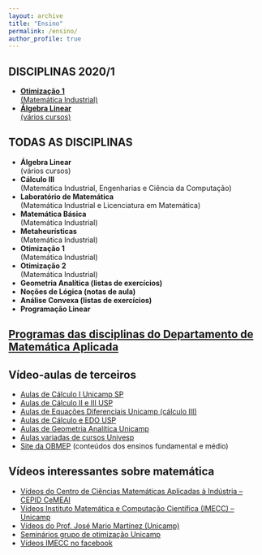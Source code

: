 ```yaml
---
layout: archive
title: "Ensino"
permalink: /ensino/
author_profile: true
---
```


## DISCIPLINAS 2020/1

- [**Otimização 1**  
  (Matemática Industrial)](/otimizacao1/)
- [**Álgebra Linear**  
  (vários cursos)](https://blog.ufes.br/leonardosecchin/en/algebra-linear/)

## TODAS AS DISCIPLINAS

- **Álgebra Linear**  
  (vários cursos)
- **Cálculo III**  
  (Matemática Industrial, Engenharias e Ciência da Computação)
- **Laboratório de Matemática**  
  (Matemática Industrial e Licenciatura em Matemática)
- **Matemática Básica**  
  (Matemática Industrial)
- **Metaheurísticas**  
  (Matemática Industrial)
- **Otimização 1**  
  (Matemática Industrial)
- **Otimização 2**  
  (Matemática Industrial)
- **Geometria Analítica (listas de exercícios)**
- **Noções de Lógica (notas de aula)**
- **Análise Convexa (listas de exercícios)**
- **Programação Linear**

## [Programas das disciplinas do Departamento de Matemática Aplicada](http://www.matematicaaplicada.saomateus.ufes.br/programas-de-disciplinas-do-dma)

## Vídeo-aulas de terceiros

- [Aulas de Cálculo I Unicamp SP](https://www.youtube.com/playlist?list=PL2D9B691A704C6F7B)
- [Aulas de Cálculo II e III USP](https://www.youtube.com/playlist?list=PLxI8Can9yAHeZfF4HwiVmv4D6n3acKLER)
- [Aulas de Equações Diferenciais Unicamp (cálculo III)](https://www.youtube.com/playlist?list=PLFBA21F349930F92F)
- [Aulas de Cálculo e EDO USP](https://www.youtube.com/playlist?list=PLxI8Can9yAHeOiMYCBlkyCALloROQ58OY)
- [Aulas de Geometria Analítica Unicamp](https://www.youtube.com/playlist?list=PLxI8Can9yAHdmzItRKhWYl_ZsDe44PUrp)
- [Aulas variadas de cursos Univesp](https://www.youtube.com/channel/UCBL2tfrwhEhX52Dze_aO3zA)
- [Site da OBMEP](https://portaldosaber.obmep.org.br/index.php/modulo/index?a=1) (conteúdos dos ensinos fundamental e médio)

## Vídeos interessantes sobre matemática

- [Vídeos do Centro de Ciências Matemáticas Aplicadas à Indústria – CEPID CeMEAI](https://www.youtube.com/channel/UCWyGvB0wy9qRCyRFKK41gUg)
- [Vídeos Instituto Matemática e Computação Científica (IMECC) – Unicamp](https://www.youtube.com/channel/UCuIreVLerOxz20iOiiNZNAw)
- [Vídeos do Prof. José Mario Martínez (Unicamp)](https://www.youtube.com/channel/UCUrtvwe5cvgzuMY8w7rgLjQ)
- [Seminários grupo de otimização Unicamp](http://www.ime.unicamp.br/~martinez/seminarios.html)
- [Vídeos IMECC no facebook](https://www.facebook.com/pg/IMECCUnicampBR/videos/?ref=page_internal)
